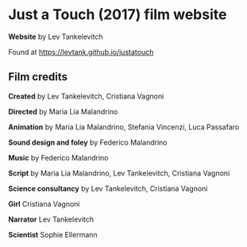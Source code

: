 # Just a Touch (2017) film website

**Website** by Lev Tankelevitch

Found at <https://levtank.github.io/justatouch>

## Film credits

**Created** by Lev Tankelevitch, Cristiana Vagnoni

**Directed** by Maria Lia Malandrino

**Animation** by Maria Lia Malandrino, Stefania Vincenzi, Luca Passafaro

**Sound design and foley** by Federico Malandrino

**Music** by Federico Malandrino

**Script** by Maria Lia Malandrino, Lev Tankelevitch, Cristiana Vagnoni

**Science consultancy** by Lev Tankelevitch, Cristiana Vagnoni

**Girl** Cristiana Vagnoni

**Narrator** Lev Tankelevitch

**Scientist** Sophie Ellermann 

